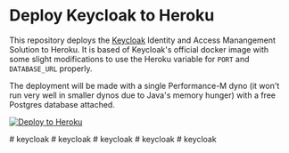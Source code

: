# Deploy Keycloak to Heroku

This repository deploys the [Keycloak](https://www.keycloak.org) Identity and Access Manangement Solution 
to Heroku.  It is based of Keycloak's official docker image with some slight modifications to use the
Heroku variable for `PORT` and `DATABASE_URL` properly.

The deployment will be made with a single Performance-M dyno (it won't run very well in smaller dynos
due to Java's memory hunger) with a free Postgres database attached.

[![Deploy to Heroku](https://www.herokucdn.com/deploy/button.svg)](https://heroku.com/deploy)

#   k e y c l o a k  
 #   k e y c l o a k  
 #   k e y c l o a k  
 #   k e y c l o a k  
 #   k e y c l o a k  
 